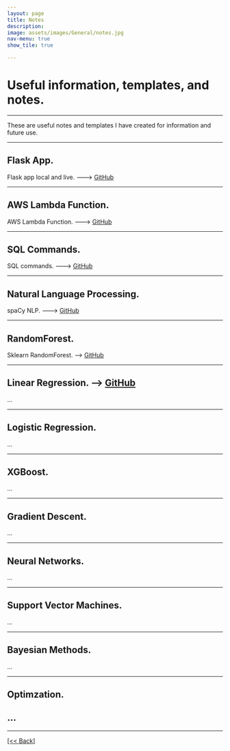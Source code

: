 ```yaml
---
layout: page
title: Notes
description:
image: assets/images/General/notes.jpg
nav-menu: true
show_tile: true

---
```


# Useful information, templates, and notes.

---

These are useful notes and templates I have created for information and future use.

---

## Flask App.
Flask app local and live. ---> [GitHub](https://github.com/CVanchieri/FlaskApp_Template)

---

## AWS Lambda Function.
AWS Lambda Function. ---> [GitHub](https://github.com/CVanchieri/AWSLambdaFunction_Template)

---

## SQL Commands.
SQL commands. ---> [GitHub](https://github.com/CVanchieri/CS_Notes/blob/main/SQL_Notes/SQL_notes.py)

---

## Natural Language Processing.
spaCy NLP. ---> [GitHub](https://github.com/CVanchieri/CS_Notes/blob/main/NLP_Notes/SpacyNLPNotes.py)

---

## RandomForest.
Sklearn RandomForest. --> [GitHub](https://github.com/CVanchieri/CS_Notes/blob/main/RFM_Notes/RFMSklearn_RandomForestNotes.py)

---

## Linear Regression. --> [GitHub](https://github.com/CVanchieri/CS_Notes/blob/main/LRM_Notes/LRMSklearn_LinearRegressionNotes.py)
...

---

## Logistic Regression.
...

---

## XGBoost.
...

---

## Gradient Descent.
...

---

## Neural Networks.
...

---

## Support Vector Machines.
...

---

## Bayesian Methods.
...

---

## Optimzation.
...
---




---
[[<< Back]](https://cvanchieri.github.io/DSPortfolio)
